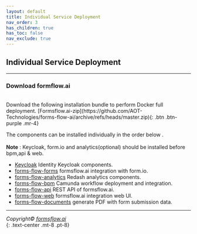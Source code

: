 ```yaml
---
layout: default
title: Individual Service Deployment
nav_order: 3
has_children: true
has_toc: false
nav_exclude: true
---
```


## Individual Service Deployment
---  

### Download formflow.ai  
<br>
Download the following installation bundle to perform Docker full deployment.  

<span class="fs-5">
[Formsflow.ai-zip](https://github.com/AOT-Technologies/forms-flow-ai/archive/refs/heads/master.zip){: .btn .btn-purple .mr-4}
</span>

The components can be installed individually in the order below .   
\
**Note** : Keycloak, form.io and analytics(optional) should be installed before bpm,api & web.


- <a href="/forms-flow-installation-doc/Pages/Docker_Based/SetUp/KeycloakSetup.html" target="_blank" > Keycloak</a> Identity Keycloak components.
- <a href="/forms-flow-installation-doc/Pages/Docker_Based/SetUp/forms.html" target="_blank" > forms-flow-forms</a> formsflow.ai integration with form.io.
- <a href="/forms-flow-installation-doc/Pages/Docker_Based/SetUp/Analytics.html" target="_blank"  > forms-flow-analytics</a> Redash analytics components.
- <a href="/forms-flow-installation-doc/Pages/Docker_Based/SetUp/Bpm.html" target="_blank" > forms-flow-bpm</a> Camunda workflow deployment and integration.
- <a href="/forms-flow-installation-doc/Pages/Docker_Based/SetUp/API.html" target="_blank" > forms-flow-api</a> REST API of formsflow.ai.
- <a href="/forms-flow-installation-doc/Pages/Docker_Based/SetUp/Web.html" target="_blank" > forms-flow-web</a> formsflow.ai integration web UI.
- <a href="/forms-flow-installation-doc/Pages/Docker_Based/SetUp/documents.html" target="_blank" > forms-flow-documents</a> generate PDF with form submission data.



-------

  *Copyright© [formsflow.ai](https://formsflow.ai/)*   
  {: .text-center .mt-8 .pt-8}
